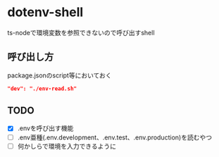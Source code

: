 # dotenv-shell

ts-nodeで環境変数を参照できないので呼び出すshell

## 呼び出し方

package.jsonのscript等においておく

```package.json
"dev": "./env-read.sh"
```

## TODO

- [x] .envを呼び出す機能
- [ ] .env亜種(.env.development、.env.test、.env.production)を読むやつ
- [ ] 何かしらで環境を入力できるように
